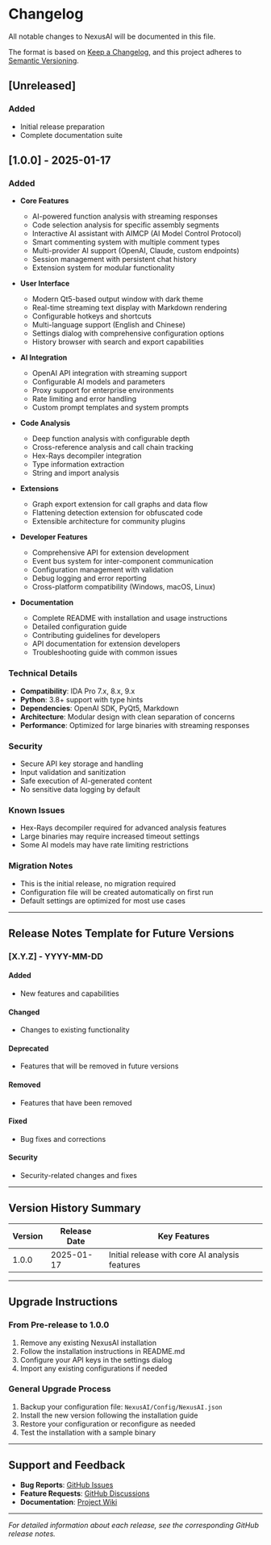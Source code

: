# Changelog

All notable changes to NexusAI will be documented in this file.

The format is based on [Keep a Changelog](https://keepachangelog.com/en/1.0.0/),
and this project adheres to [Semantic Versioning](https://semver.org/spec/v2.0.0.html).

## [Unreleased]

### Added
- Initial release preparation
- Complete documentation suite

## [1.0.0] - 2025-01-17

### Added
- **Core Features**
  - AI-powered function analysis with streaming responses
  - Code selection analysis for specific assembly segments
  - Interactive AI assistant with AIMCP (AI Model Control Protocol)
  - Smart commenting system with multiple comment types
  - Multi-provider AI support (OpenAI, Claude, custom endpoints)
  - Session management with persistent chat history
  - Extension system for modular functionality

- **User Interface**
  - Modern Qt5-based output window with dark theme
  - Real-time streaming text display with Markdown rendering
  - Configurable hotkeys and shortcuts
  - Multi-language support (English and Chinese)
  - Settings dialog with comprehensive configuration options
  - History browser with search and export capabilities

- **AI Integration**
  - OpenAI API integration with streaming support
  - Configurable AI models and parameters
  - Proxy support for enterprise environments
  - Rate limiting and error handling
  - Custom prompt templates and system prompts

- **Code Analysis**
  - Deep function analysis with configurable depth
  - Cross-reference analysis and call chain tracking
  - Hex-Rays decompiler integration
  - Type information extraction
  - String and import analysis

- **Extensions**
  - Graph export extension for call graphs and data flow
  - Flattening detection extension for obfuscated code
  - Extensible architecture for community plugins

- **Developer Features**
  - Comprehensive API for extension development
  - Event bus system for inter-component communication
  - Configuration management with validation
  - Debug logging and error reporting
  - Cross-platform compatibility (Windows, macOS, Linux)

- **Documentation**
  - Complete README with installation and usage instructions
  - Detailed configuration guide
  - Contributing guidelines for developers
  - API documentation for extension developers
  - Troubleshooting guide with common issues

### Technical Details
- **Compatibility**: IDA Pro 7.x, 8.x, 9.x
- **Python**: 3.8+ support with type hints
- **Dependencies**: OpenAI SDK, PyQt5, Markdown
- **Architecture**: Modular design with clean separation of concerns
- **Performance**: Optimized for large binaries with streaming responses

### Security
- Secure API key storage and handling
- Input validation and sanitization
- Safe execution of AI-generated content
- No sensitive data logging by default

### Known Issues
- Hex-Rays decompiler required for advanced analysis features
- Large binaries may require increased timeout settings
- Some AI models may have rate limiting restrictions

### Migration Notes
- This is the initial release, no migration required
- Configuration file will be created automatically on first run
- Default settings are optimized for most use cases

---

## Release Notes Template for Future Versions

### [X.Y.Z] - YYYY-MM-DD

#### Added
- New features and capabilities

#### Changed
- Changes to existing functionality

#### Deprecated
- Features that will be removed in future versions

#### Removed
- Features that have been removed

#### Fixed
- Bug fixes and corrections

#### Security
- Security-related changes and fixes

---

## Version History Summary

| Version | Release Date | Key Features |
|---------|--------------|--------------|
| 1.0.0   | 2025-01-17   | Initial release with core AI analysis features |

---

## Upgrade Instructions

### From Pre-release to 1.0.0
1. Remove any existing NexusAI installation
2. Follow the installation instructions in README.md
3. Configure your API keys in the settings dialog
4. Import any existing configurations if needed

### General Upgrade Process
1. Backup your configuration file: `NexusAI/Config/NexusAI.json`
2. Install the new version following the installation guide
3. Restore your configuration or reconfigure as needed
4. Test the installation with a sample binary

---

## Support and Feedback

- **Bug Reports**: [GitHub Issues](https://github.com/fenda1-1/IDA-NexusAI/issues)
- **Feature Requests**: [GitHub Discussions](https://github.com/fenda1-1/IDA-NexusAI/discussions)
- **Documentation**: [Project Wiki](https://github.com/fenda1-1/IDA-NexusAI/wiki)

---

*For detailed information about each release, see the corresponding GitHub release notes.*
